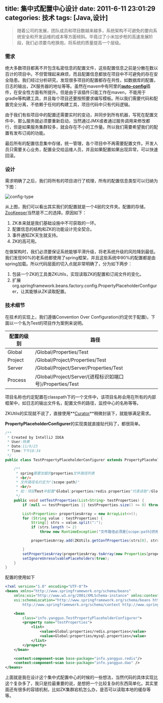 title: 集中式配置中心设计
date: 2011-6-11 23:01:29
categories: 技术
tags: [Java,设计]
----
>随着公司的发展，团队成员和项目数越来越多，系统架构不可避免的要向系统安全和开发运维的成本等方面倾斜。毕竟过了小米加步枪的高速发展阶段，我们必须要鸟枪换炮，将系统的质量提高一个层级。


### 需求
绝大多数项目都离不开包含私密信息的配置文件，这些配置信息之前是分散在数以百计的项目中。不但管理起来麻烦，而且配置信息都放在项目中不可避免的存在安全隐患。我们经过分析研究，发现很多项目的配置都存在共性，如数据库的配置，日志的输出，ZK服务器的地址等等。虽然在maven中有阿里的[**auto-config**](http://openwebx.org/docs/autoconfig.html)插件，在安全性方面有所提升。但是由于该插件只能工作在maven，不能用于gradle等构建工具，并且每个项目还要按照要求编写模板。所以我们需要代码和配置完全分离，不依赖于任何的构建工具，项目代码中只有代码逻辑。

由于我们有些项目中的配置还需要实时的变动，并同步到所有机器，写死在配置文件中，那么服务就必须要重新启动，当然通过JMX或者通过服务调用来修改都行，但是如果服务集群较多，就会存在不小的工作量。所以我们需要希望我们的配置有发布订阅的功能。

最后所有的配置信息集中存储，统一管理，各个项目中不再需要配置文件。开发人员只需要关心业务，配置全交给运维人员，并且如果配置如果出现异常，可以快速回滚。

<!-- more -->


### 设计
需求明确了之后，我们将所有的项目进行了梳理，所有的配置信息类型可以归纳为下图：

![config-type](/images/config-type.png)

从上图，我们可以看出其实我们的配置就是一个4层的文件夹。配置的存储，[ZooKeeper](http://zookeeper.apache.org/)当然是不二的选择。原因如下：

1. ZK本来就是我们基础设施中不可获取的一环。
2. 配置信息的结构和ZK的功能设计完全契合。
3. 事件通知ZK天生就支持。
4. ZK的高可用。

在做架构时，我们必须要保证系统能够平滑升级，将老系统升级的风险降到最低。我们发现90%的老系统都使用了spring框架，并且这些系统中90%的配置都是由spring加载。所以代码层面的切入点就非常明确了，分为如下两步：

1. 包装一个ZK的工具类ZKUtils，实现读取ZK的配置和订阅文件的变化。
2. 扩展org.springframework.beans.factory.config.PropertyPlaceholderConfigurer，让其能够从ZK读取配置。


### 技术细节
在技术的实现上，我们遵循Convention Over Configuration(约定优于配置)，下面以一个名为Test的项目作为案例来说明。

配置的级别|路径
----|-----
Global|/Global/Properties/Test
Project|/Global/Project/Properties/Test
Server|/Global/Project/Server/Properties/Test
Process|/Global/Project/Server/{进程标识如端口号}/Properties/Test

项目名称也约定配置在classpath下的一个文件中，该项目名称会用在所有的内部框架中，如日志的输出文件名，配置文件的路径，监控中心的名称等等。

ZKUtils的实现就不说了，直接使用**[Curator](http://curator.apache.org/)**稍微封装下，就能够满足需求。


**PropertyPlaceholderConfigurer**的实现类就直接贴代码了，都很简单。

``` java
/**
 * Created by IntelliJ IDEA
 * User:杨果
 * Date:11/9/23
 * Time:下午10:34
 */
public class TestPropertyPlaceholderConfigurer extends PropertyPlaceholderConfigurer {

    /**
     * spring需要加载的properties文件路径列表
     * <br/>
     * 文件路径名约定为"{scope:path}"
     * <br/>
     * 如：项目Test中配置"Global:properties/redis.properties"代表读取"/Global/Properties/Test/properties/redis.properties"文件。
     */
    public void setTestProperties(List<String> testProperties) {
        if (null == testProperties || testProperties.size() <= 0) throw new RuntimeException("文件路径名不能为空");

        List<Properties> propertiesArray = new ArrayList<>();
        for (String value : testProperties) {
            String[] strs = value.split(":");
            if (strs.length != 2)
                throw new RuntimeException("文件路径必须是{scope:path}的形式。如：项目Test中配置\"Global:properties/redis.properties\"代表读取\"/Global/Properties/Test/properties/redis.properties\"文件");

            propertiesArray.add(ZKUtils.getConfProperties(strs[0], strs[1]));

        }
        setPropertiesArray(propertiesArray.toArray(new Properties[propertiesArray.size()]));
        setIgnoreUnresolvablePlaceholders(true);
    }
}
```

配置的使用如下

``` xml
<?xml version="1.0" encoding="UTF-8"?>
<beans xmlns="http://www.springframework.org/schema/beans"
	xmlns:xsi="http://www.w3.org/2001/XMLSchema-instance" xmlns:context="http://www.springframework.org/schema/context"
	xsi:schemaLocation="http://www.springframework.org/schema/beans http://www.springframework.org/schema/beans/spring-beans.xsd
		http://www.springframework.org/schema/context http://www.springframework.org/schema/context/spring-context.xsd">

	<bean
		class="info.yangguo.TestPropertyPlaceholderConfigurer">
		<property name="testProperties">
			<list>
				<value>Global:properties/redis.properties</value>
				<value>Global:properties/mysql.properties</value>
			</list>
		</property>
	</bean>

	<context:component-scan base-package="info.yangguo.redis"/>
	<context:component-scan base-package="info.yangguo.dao" />
</beans>
```

上面就是我在设计这个集中式配置中心的时候的一些想法，当然代码的具体实现比这个复杂多了，我只是捡最重要的说，是想把一个比较复杂的东西简单化。其实里面还有很多的容错机制，比如ZK集群宕机怎么办，是否可以读取本地的缓存等等。
